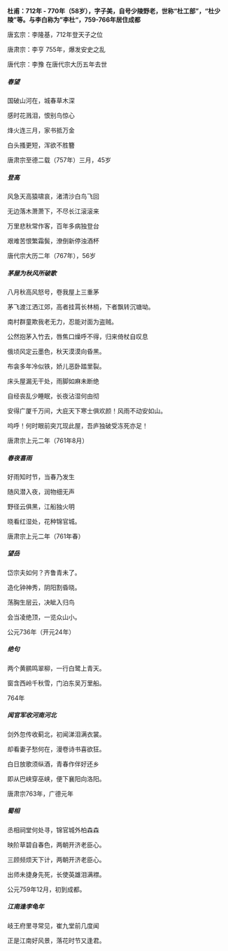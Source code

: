 **杜甫：712年 - 770年（58岁），字子美，自号少陵野老，世称“杜工部”，“杜少陵”等。与李白称为”李杜“，759-766年居住成都**

唐玄宗：李隆基，712年登天子之位

唐肃宗：李亨  755年，爆发安史之乱

唐代宗：李豫 在唐代宗大历五年去世



##### 春望

国破山河在，城春草木深

感时花溅泪，恨别鸟惊心

烽火连三月，家书抵万金

白头搔更短，浑欲不胜簪

唐肃宗至德二载（757年）三月，45岁



##### 登高

风急天高猿啸哀，渚清沙白鸟飞回

无边落木萧萧下，不尽长江滚滚来

万里悲秋常作客，百年多病独登台

艰难苦恨繁霜鬓，潦倒新停浊酒杯

唐代宗大历二年（767年），56岁



##### 茅屋为秋风所破歌

八月秋高风怒号，卷我屋上三重茅

茅飞渡江洒江郊，高者挂罥长林梢，下者飘转沉塘坳。

南村群童欺我老无力，忍能对面为盗贼。

公然抱茅入竹去，唇焦口燥呼不得，归来倚杖自叹息

俄顷风定云墨色，秋天漠漠向昏黑。

布衾多年冷似铁，娇儿恶卧踏里裂。

床头屋漏无干处，雨脚如麻未断绝

自经丧乱少睡眠，长夜沾湿何由彻

安得广厦千万间，大庇天下寒士俱欢颜！风雨不动安如山。

呜呼！何时眼前突兀现此屋，吾庐独破受冻死亦足！

唐肃宗上元二年（761年8月）



##### 春夜喜雨

好雨知时节，当春乃发生

随风潜入夜，润物细无声

野径云俱黑，江船独火明

晓看红湿处，花种锦官城。

唐肃宗上元二年（761年春）



##### 望岳

岱宗夫如何？齐鲁青未了。

造化钟神秀，阴阳割昏晓。

荡胸生层云，决眦入归鸟

会当凌绝顶，一览众山小。

公元736年（开元24年）



##### 绝句

两个黄鹂鸣翠柳，一行白鹭上青天。

窗含西岭千秋雪，门泊东吴万里船。

764年



##### 闻官军收河南河北

剑外忽传收蓟北，初闻涕泪满衣裳。

却看妻子愁何在，漫卷诗书喜欲狂。

白日放歌须纵酒，青春作伴好还乡

即从巴峡穿巫峡，便下襄阳向洛阳。

唐肃宗763年，广德元年



##### 蜀相

丞相祠堂何处寻，锦官城外柏森森

映阶草碧自春色，两朝开济老臣心。

三顾频烦天下计，两朝开济老臣心。

出师未捷身先死，长使英雄泪满襟。

公元759年12月，初到成都。



##### 江南逢李龟年

岐王府里寻常见，崔九堂前几度闻

正是江南好风景，落花时节又逢君。







